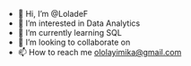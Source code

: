 - 👋 Hi, I’m @LoladeF
- 👀 I’m interested in Data Analytics
- 🌱 I’m currently learning SQL
- 💞️ I’m looking to collaborate on 
- 📫 How to reach me ololayimika@gmail.com

<!---
LoladeF/LoladeF is a ✨ special ✨ repository because its `README.md` (this file) appears on your GitHub profile.
You can click the Preview link to take a look at your changes.
--->

